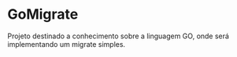 # GoMigrate
Projeto destinado a conhecimento sobre a linguagem GO, onde será implementando um migrate simples.
